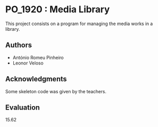 # PO_1920 : Media Library

This project consists on a program for managing the media works in a library.

## Authors

* António Romeu Pinheiro
* Leonor Veloso

## Acknowledgments

Some skeleton code was given by the teachers.  

## Evaluation

15.62

